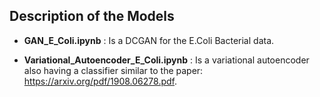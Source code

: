 ## Description of the Models

- __GAN_E_Coli.ipynb__ : Is a DCGAN for the E.Coli Bacterial data.

- __Variational_Autoencoder_E_Coli.ipynb__ : Is a variational autoencoder also having a classifier similar to the paper: https://arxiv.org/pdf/1908.06278.pdf.
